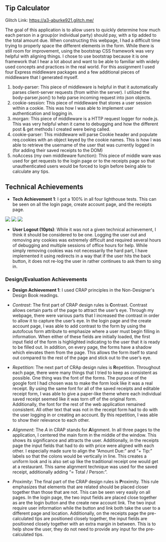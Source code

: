 ## Tip Calculator

Glitch Link: https://a3-aburke921.glitch.me/ 

The goal of this application is to allow users to quickly determine how much each person in a group(or individual party) should pay, with a tip added to the total amount due. When constructing this webpage, I had a difficult time trying to properly space the different elements in the form. While there is still room for improvement, using the bootstrap CSS framework was very helpful with aligning things. I chose to use bootstrap because it is one framework that I hear a lot about and want to be able to familiar with widely used concepts and practices in the real world. For this assignment I used four Express middleware packages and a few additional pieces of middleware that I generated myself. 
1. body-parser: This piece of middleware is helpful in that it automatically parses client-server requests (from within the server). I utilized the body-parser.json() to help parse incoming request into json objects. 
2. cookie-session: This piece of middleware that stores a user session within a cookie. This was how I was able to implement user authentication and logging in.
3. morgan: This piece of middleware is a HTTP request logger for node.js. This was very helpful when it came to debugging and how the different post & get methods I created were being called. 
4. cookie-parser: This middleware will parse Cookie header and populate req.cookies with an object keyed by the cookie names. This is how I was able to retrieve the username of the user that was currently logged in (for adding their saved receipts to the DOM)
5. noAccess (my own middleware function): This piece of middle ware was used for get requests to the login page or to the receipts page so that unauthenticated users would be forced to login before being able to calculate any tips.


## Technical Achievements
- **Tech Achievement 1**: I got a 100% in all four lighthouse tests. This can be seen on all the login page, create account page, and the receipts page. 

<img src="/images/Login page Lighthouse">

<img src="/images/Create Account Lighthouse">

<img src="/images/Receipts Page Lighthouse">

- **User Logout (10pts)**: While it was not a given technical achievement, I think it should be considered to be one. Logging the user out and removing any cookies was extremely difficult and required several hours of debugging and multiple sessions of office hours for help. While simply removing cookies was not necessarily the hard part, I have implemented it using redirects in a way that if the user hits the back button, it does not re-log the user in rather continues to ask them to sing in.



### Design/Evaluation Achievements
- **Design Achievement 1**: I used CRAP principles in the Non-Designer's Design Book readings.

- *Contrast*: The first part of CRAP design rules is **C**ontrast. Contrast allows certain parts of the page to attract the user’s eye. Through my webpage, there were various parts that I increased the contrast in order to allow it to capture the user’s eye. In the login page and the create account page, I was able to add contrast to the form by using the autofocus form attribute to emphasize where a user must begin filling in information. When either of these fields are initially loaded, the first input field of the form is highlighted indicating to the user that it is ready to be filled out. In addition, on every page, the forms have a shadow which elevates them from the page. This allows the form itself to stand out compared to the rest of the page and stick out to the user’s eye.


- *Repetition*: The next part of CRAp design rules is **R**epetition. Throughout each page, there were many things that I tried to keep as consistent as possible. One thing was the font of the forms. The purpose of the google font I had chosen was to make the form look like it was a real receipt. By using the same font for all of the saved receipts and editable receipt form, I was able to give a paper-like theme where each individual saved receipt seemed like it was torn off of the original form. Additionally, the font for the rest of the web application remained consistent. All other text that was not in the receipt form had to do with the user logging in or creating an account. By this repetition, I was able to show their relevance to each other.

- *Alignment*: The *A* in CRAP stands for **A**lignment. In all three pages to the application, I centered the main form in the middle of the window. This shows its significance and attracts the user. Additionally, in the receipts page the input fields that had to do with price were aligned with each other. I especially made sure to align the “Amount Due:” and “+ Tip:” labels so that the colons would be vertically in line. This creates a uniform look and is also set up like the traditional receipt one would get at a restaurant. This same alignment technique was used for the saved receipt, additionally adding “= Total / Person:”.


- *Proximity*: The final part of the CRAP design rules is **P**roximity. This rule emphasizes that elements that are related should be placed closer together than those that are not. This can be seen very easily on all pages. In the login page, the two input fields are placed close together as are the login button and the create new account link. The two input require user information while the button and link both take the user to a different page and location. Additionally, on the receipts page the pre-calculated tips are positioned closely together, the input fields are positioned closely together with an extra margin in between. This is to help show the user, they do not need to provide any input for the pre-calculated tips.